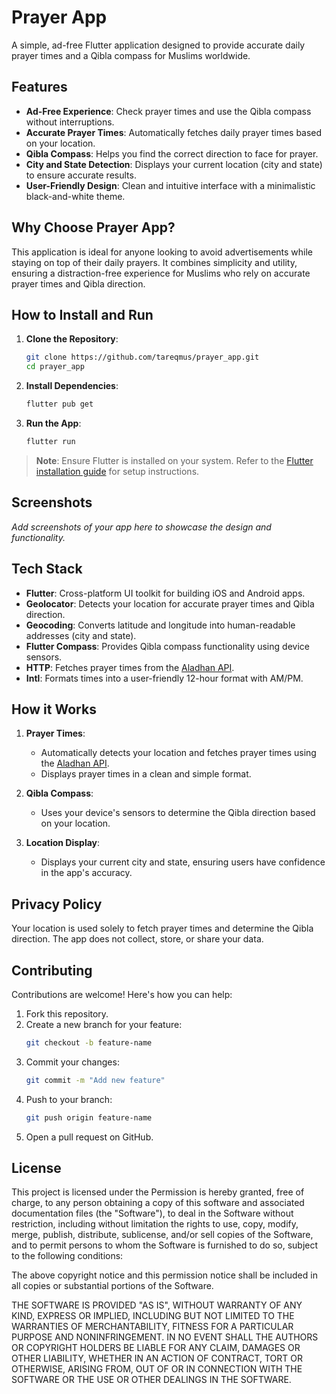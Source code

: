 
# Prayer App

A simple, ad-free Flutter application designed to provide accurate daily prayer times and a Qibla compass for Muslims worldwide.

## Features

- **Ad-Free Experience**: Check prayer times and use the Qibla compass without interruptions.
- **Accurate Prayer Times**: Automatically fetches daily prayer times based on your location.
- **Qibla Compass**: Helps you find the correct direction to face for prayer.
- **City and State Detection**: Displays your current location (city and state) to ensure accurate results.
- **User-Friendly Design**: Clean and intuitive interface with a minimalistic black-and-white theme.

## Why Choose Prayer App?

This application is ideal for anyone looking to avoid advertisements while staying on top of their daily prayers. It combines simplicity and utility, ensuring a distraction-free experience for Muslims who rely on accurate prayer times and Qibla direction.

## How to Install and Run

1. **Clone the Repository**:
   ```bash
   git clone https://github.com/tareqmus/prayer_app.git
   cd prayer_app
   ```

2. **Install Dependencies**:
   ```bash
   flutter pub get
   ```

3. **Run the App**:
   ```bash
   flutter run
   ```

> **Note**: Ensure Flutter is installed on your system. Refer to the [Flutter installation guide](https://docs.flutter.dev/get-started/install) for setup instructions.

## Screenshots
_Add screenshots of your app here to showcase the design and functionality._

## Tech Stack

- **Flutter**: Cross-platform UI toolkit for building iOS and Android apps.
- **Geolocator**: Detects your location for accurate prayer times and Qibla direction.
- **Geocoding**: Converts latitude and longitude into human-readable addresses (city and state).
- **Flutter Compass**: Provides Qibla compass functionality using device sensors.
- **HTTP**: Fetches prayer times from the [Aladhan API](https://aladhan.com/).
- **Intl**: Formats times into a user-friendly 12-hour format with AM/PM.

## How it Works

1. **Prayer Times**:
   - Automatically detects your location and fetches prayer times using the [Aladhan API](https://aladhan.com/).
   - Displays prayer times in a clean and simple format.

2. **Qibla Compass**:
   - Uses your device's sensors to determine the Qibla direction based on your location.

3. **Location Display**:
   - Displays your current city and state, ensuring users have confidence in the app's accuracy.

## Privacy Policy

Your location is used solely to fetch prayer times and determine the Qibla direction. The app does not collect, store, or share your data.

## Contributing

Contributions are welcome! Here's how you can help:

1. Fork this repository.
2. Create a new branch for your feature:
   ```bash
   git checkout -b feature-name
   ```
3. Commit your changes:
   ```bash
   git commit -m "Add new feature"
   ```
4. Push to your branch:
   ```bash
   git push origin feature-name
   ```
5. Open a pull request on GitHub.

## License

This project is licensed under the Permission is hereby granted, free of charge, to any person obtaining a copy
of this software and associated documentation files (the "Software"), to deal
in the Software without restriction, including without limitation the rights
to use, copy, modify, merge, publish, distribute, sublicense, and/or sell
copies of the Software, and to permit persons to whom the Software is
furnished to do so, subject to the following conditions:

The above copyright notice and this permission notice shall be included in
all copies or substantial portions of the Software.

THE SOFTWARE IS PROVIDED "AS IS", WITHOUT WARRANTY OF ANY KIND, EXPRESS OR
IMPLIED, INCLUDING BUT NOT LIMITED TO THE WARRANTIES OF MERCHANTABILITY,
FITNESS FOR A PARTICULAR PURPOSE AND NONINFRINGEMENT. IN NO EVENT SHALL THE
AUTHORS OR COPYRIGHT HOLDERS BE LIABLE FOR ANY CLAIM, DAMAGES OR OTHER
LIABILITY, WHETHER IN AN ACTION OF CONTRACT, TORT OR OTHERWISE, ARISING FROM,
OUT OF OR IN CONNECTION WITH THE SOFTWARE OR THE USE OR OTHER DEALINGS IN
THE SOFTWARE.

